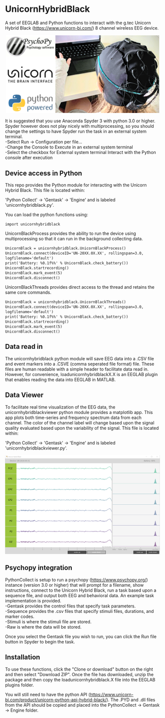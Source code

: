 UnicornHybridBlack
==============

A set of EEGLAB and Python functions to interact with the g.tec Unicorn Hybrid Black (https://www.unicorn-bi.com/) 
8 channel wireless EEG device.  

<p align="center"><img src="/screencaps/UnicornBanner.png?raw=true" width="500" alt="banner Unicorn"></p>

It is suggested that you use Anaconda Spyder 3 with python 3.0 or higher. Spyder however does not play nicely with
multiprocessing, so you should change the settings to have Spyder run the task in an external system terminal.   
-Select Run -> Configuration per file...   
-Change the Console to Execute in an external system terminal  
-Select the checkbox for External system terminal Interact with the Python console after execution  


Device access in Python
------------

This repo provides the Python module for interacting with the Unicorn Hybrid Black. This file is located within:

'Python Collect' -> 'Gentask' -> 'Engine' and is labeled 'unicornhybridblack.py'.  

You can load the python functions using:

    import unicornhybridblack

UnicornBlackProcess provides the ability to run the device using multiprocessing so that it can run in the 
background collecting data. 

    UnicornBlack = unicornhybridblack.UnicornBlackProcess() 
    UnicornBlack.connect(deviceID='UN-20XX.0X.XX', rollingspan=3.0, logfilename='default')
    print('Battery: %0.1f%%' % UnicornBlack.check_battery())
    UnicornBlack.startrecording()
    UnicornBlack.mark_event(5) 
    UnicornBlack.disconnect()
    

UnicornBlackThreads provides direct access to the thread and retains the same core commands.
  
    UnicornBlack = unicornhybridblack.UnicornBlackThreads()
    UnicornBlack.connect(deviceID='UN-20XX.0X.XX', rollingspan=3.0, logfilename='default')
    print('Battery: %0.1f%%' % UnicornBlack.check_battery())
    UnicornBlack.startrecording()
    UnicornBlack.mark_event(5)
    UnicornBlack.disconnect()


Data read in
------------
The unicornhybridblack python module will save EEG data into a .CSV file and event markers into a .CSVE 
(comma seperated file format) file. These files are human readable with a simple header to facilitate 
data read in. However, for convenience, loadunicornhybridblackX.X is an EEGLAB plugin that enables reading
the data into EEGLAB in MATLAB.


Data Viewer
------------
To facilitate real time visualization of the EEG data, the unicornhybridblackviewer python module provides
a matplotlib app. This app plots both time-series and frequency spectrum data from each channel. The
color of the channel label will change based upon the signal quality evaluated based upon the variability
of the signal. This file is located within:

'Python Collect' -> 'Gentask' -> 'Engine' and is labeled 'unicornhybridblackviewer.py'.  

<p align="center"><img src="/screencaps/screencap_UnicornViewer.png?raw=true" width="900" alt="screencap Unicorn Viewer"></p>

Psychopy integration
------------
PythonCollect is setup to run a psychopy (https://www.psychopy.org/) instance (version 3.0 or higher) that
will prompt for a filename, show instructions, connect to the Unicorn Hybrid Black, run a task based upon
a sequence file, and output both EEG and behavioral data. An example task implementation is provided.    
-Gentask provides the control files that specify task parameters.   
-Sequence provides the .csv files that specify stimuli files, durations, and marker codes.   
-Stimuli is where the stimuli file are stored.   
-Raw is where the data will be stored.  

Once you select the Gentask file you wish to run, you can click the Run file button in Spyder to begin the task.


Installation
------------
To use these functions, click the "Clone or download" button on the right and then select "Download ZIP".
Once the file has downloaded, unzip the package and then copy the loadunicornhybridblack.X file into the EEGLAB plugins
folder.

You will still need to have the python API (https://www.unicorn-bi.com/product/unicorn-python-api-hybrid-black/). The .PYD and .dll files from the API should be copied and placed into the PythonCollect -> Gentask -> Engine folder.
